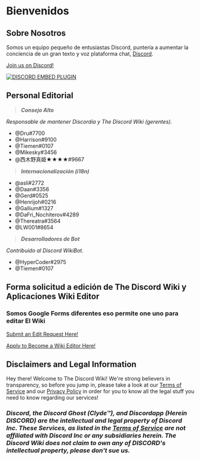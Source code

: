 <!-- TITLE: Página Principal -->
<!-- SUBTITLE: Bienvenidos a The Discord Wiki! -->

# Bienvenidos
## Sobre Nosotros

Somos un equipo pequeño de entusiastas Discord, puntería a aumentar la conciencia de un gran texto y voz plataforma chat, [Discord](https://discordapp.com).

[Join us on Discord!](https://discord.gg/WHz5r3N)

<a href="https://discord.gg/WHz5r3N">![DISCORD EMBED PLUGIN](https://discordapp.com/api/guilds/268800390961561601/widget.png?style=banner2)</a>

## Personal Editorial
> ***Consejo Alto***

*Responsable de mantener Discordia y The Discord Wiki (gerentes).*
* @Dru#7700
* @Harrison#9100
* @Tiemen#0107
* @Mikesky#3456
* @西木野真姫★★★★#9667

> ***Internacionalización (i18n)***

* @asli#2772
* @Daan#3356
* @Gerd#0525
* @Henrijoh#0216
* @Gallium#1327
* @DaFri_Nochiterov#4289
* @Thereatra#3564
* @LW001#8654

> ***Desarrolladores de Bot***

*Contribuido al Discord WikiBot.*
* @HyperCoder#2975
* @Tiemen#0107

## Forma solicitud a edición de The Discord Wiki y Aplicaciones Wiki Editor
### Somos Google Forms diferentes eso permite one uno para editar El Wiki

[Submit an Edit Request Here!](https://goo.gl/forms/tXAUTq1uWNd5UJo43)

[Apply to Become a Wiki Editor Here!](https://goo.gl/forms/acaEgDcB2wLvAyUs1)
## Disclaimers and Legal Information
Hey there! Welcome to The Discord Wiki! We're strong believers in transparency, so before you jump in, please take a look at our [Terms of Service](/terms) and our [Privacy Policy](/privacy) in order for you to know all the legal stuff you need to know regarding our services!

### ***Discord, the Discord Ghost (Clyde™), and Discordapp (Herein DISCORD) are the intellectual and legal property of Discord Inc. These Services, as listed in the [Terms of Service](/terms) are not affiliated with Discord Inc or any subsidiaries herein. The Discord Wiki does not claim to own any of DISCORD's intellectual property, please don't sue us.***